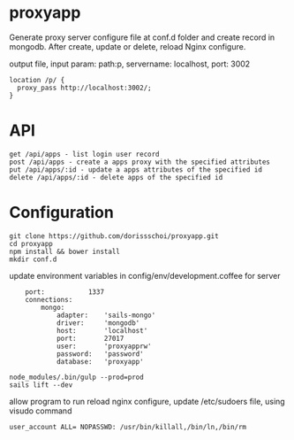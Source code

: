 # proxyapp
Generate proxy server configure file at conf.d folder and create record in mongodb. After create, update or delete, reload Nginx configure.

output file, input param: path:p, servername: localhost, port: 3002
```
location /p/ {
  proxy_pass http://localhost:3002/;
}
```

# API
```
get /api/apps - list login user record
post /api/apps - create a apps proxy with the specified attributes
put /api/apps/:id - update a apps attributes of the specified id
delete /api/apps/:id - delete apps of the specified id
```
# Configuration

```
git clone https://github.com/dorissschoi/proxyapp.git
cd proxyapp
npm install && bower install
mkdir conf.d
```
update environment variables in config/env/development.coffee for server
```
	port:			1337
	connections:
		mongo:
			adapter:	'sails-mongo'
			driver:		'mongodb'
			host:		'localhost'
			port:		27017
			user:		'proxyapprw'
			password:	'password'
			database:	'proxyapp'
```
```
node_modules/.bin/gulp --prod=prod
sails lift --dev
```
allow program to run reload nginx configure, update /etc/sudoers file, using visudo command
```
user_account ALL= NOPASSWD: /usr/bin/killall,/bin/ln,/bin/rm

```
